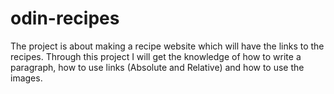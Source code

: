 # odin-recipes
The project is about making a recipe website which will have the links to the recipes.
Through this project I will get the knowledge of how to write a paragraph, how to use links
(Absolute and Relative) and how to use the images.